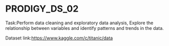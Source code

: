 # PRODIGY_DS_02

Task:Perform data cleaning and exploratory data analysis, Explore the relationship between variables and identify patterns and trends in the data.

Dataset link:https://www.kaggle.com/c/titanic/data
